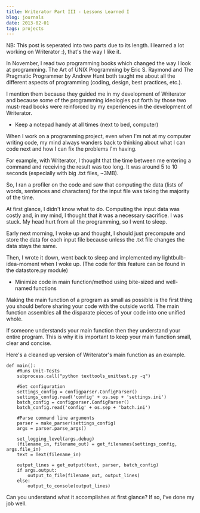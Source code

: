 ```yaml
---
title: Writerator Part III - Lessons Learned I
blog: journals
date: 2013-02-01
tags: projects
---
```

NB: This post is seperated into two parts due to its length. I learned a lot working on Writerator :), that's the way I like it.

In November, I read two programming books which changed the way I look at programming. The Art of UNIX Programming by Eric S. Raymond and The Pragmatic Programmer by Andrew Hunt both taught me about all the different aspects of programming (coding, design, best practices, etc.).

I mention them because they guided me in my development of Writerator and because some of the programming ideologies put forth by those two must-read books were reinforced by my experiences in the development of Writerator.

- Keep a notepad handy at all times (next to bed, computer)

When I work on a programming project, even when I'm not at my computer writing code, my mind always wanders back to thinking about what I can code next and how I can fix the problems I'm having.

For example, with Writerator, I thought that the time between me entering a command and receiving the result was too long. It was around 5 to 10 seconds (especially with big .txt files, ~3MB).

So, I ran a profiler on the code and saw that computing the data (lists of words, sentences and characters) for the input file was taking the majority of the time.

At first glance, I didn't know what to do. Computing the input data was costly and, in my mind, I thought that it was a necessary sacrifice. I was stuck. My head hurt from all the programming, so I went to sleep.

Early next morning, I woke up and thought, I should just precompute and store the data for each input file because unless the .txt file changes the data stays the same.

Then, I wrote it down, went back to sleep and implemented my lightbulb-idea-moment when I woke up. (The code for this feature can be found in the datastore.py module)

- Minimize code in main function/method using bite-sized and well-named functions

Making the main function of a program as small as possible is the first thing you should before sharing your code with the outside world. The main function assembles all the disparate pieces of your code into one unified whole.

If someone understands your main function then they understand your entire program. This is why it is important to keep your main function small, clear and concise.

Here's a cleaned up version of Writerator's main function as an example.
```
def main():
    #Runs Unit-Tests
    subprocess.call("python texttools_unittest.py -q")

    #Get configuration
    settings_config = configparser.ConfigParser()
    settings_config.read('config' + os.sep + 'settings.ini')
    batch_config = configparser.ConfigParser()
    batch_config.read('config' + os.sep + 'batch.ini')

    #Parse command line arguments
    parser = make_parser(settings_config)
    args = parser.parse_args()

    set_logging_level(args.debug)
    (filename_in, filename_out) = get_filenames(settings_config, args.file_in)
    text = Text(filename_in)

    output_lines = get_output(text, parser, batch_config)
    if args.output:
        output_to_file(filename_out, output_lines)
    else:
        output_to_console(output_lines)
```
Can you understand what it accomplishes at first glance? If so, I've done my job well.
